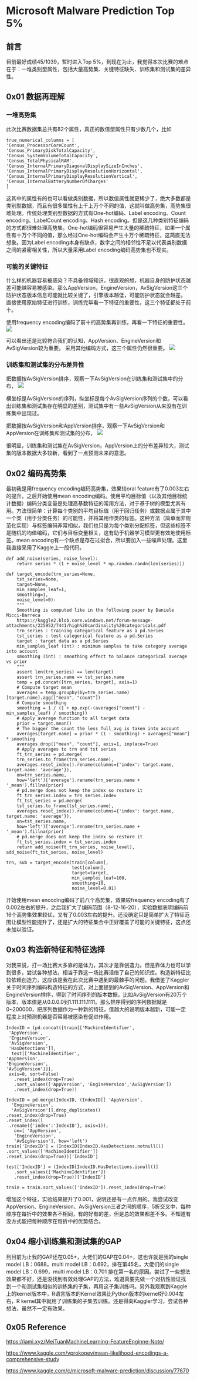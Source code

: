 # Microsoft Malware Prediction Top 5%
## 前言
目前最好成绩45/1039，暂时进入Top 5%，到现在为止，我觉得本次比赛的难点在于：一堆类别型属性，包括大量高势集、关键特征缺失、训练集和测试集的差异性。
## 0x01 数据再理解
### 一堆高势集
此次比赛数据集总共有82个属性，真正的数值型属性只有少数几个，比如

    true_numerical_columns = [
    'Census_ProcessorCoreCount',
    'Census_PrimaryDiskTotalCapacity',
    'Census_SystemVolumeTotalCapacity',
    'Census_TotalPhysicalRAM',
    'Census_InternalPrimaryDiagonalDisplaySizeInInches',
    'Census_InternalPrimaryDisplayResolutionHorizontal',
    'Census_InternalPrimaryDisplayResolutionVertical',
    'Census_InternalBatteryNumberOfCharges'
    ]
这其中的属性有的也可以看做类别数据，所以数值属性就更稀少了，绝大多数都是类别型数据，而且有很多属性有上千上万个不同的值，这就叫做高势集，高势集很难处理。传统处理类别型数据的方式有One-hot编码、Label encoding、Count encoding、LabelCount encoding、Hash encoding。但是这几种类别特征编码的方式都很难处理高势集。One-hot编码很容易产生大量的稀疏特征，如果一个属性有十万个不同的值，那么经过One-hot编码会产生十万个稀疏特征，这简直无法想象。因为Label encoding本身有缺点，数字之间的相邻性不足以代表类别数据之间的紧密相关性，所以大量采用Label encoding编码高势集也不现实。
### 可能的关键特征
什么样的机器容易被感染？不具备领域知识，很直观的想，机器自身的防护状态越差可能越容易被感染。那么AppVersion，EngineVersion，AvSigVersion这三个防护状态版本信息可能就比较关键了，引擎版本越低，可能防护状态就会越差。
直接使用原始特征进行训练，训练完毕看一下特征的重要性，这三个特征都处于前十。

使用frequency encoding编码了前十的高势集再训练，再看一下特征的重要性。
![](https://i.imgur.com/1J5KKmo.png)

可以看出还是比较符合我们的认知，AppVersion、EngineVersion和AvSigVersion较为重要。
采用其他编码方式，这三个属性仍然很重要。
![](https://i.imgur.com/1CF3iFS.png)

### 训练集和测试集的分布差异性
把数据按AvSigVersion排序，观察一下AvSigVersion在训练集和测试集中的分布，
![](https://i.imgur.com/CMFXEUS.png)

横坐标是AvSigVersion的序列，纵坐标是每个AvSigVersion序列的个数，可以看出训练集和测试集存在明显的差别，测试集中有一些AvSigVersion从来没有在训练集中出现过。

把数据按AvSigVersion和AppVersion排序，观察一下AvSigVersion和AppVersion在训练集和测试集的分布，
![](https://i.imgur.com/Nkf8n8v.png)

很明显，训练集和测试集在AvSigVersion，AppVersion上的分布差异较大，测试集的版本数据大多较新，看到了一点预测未来的意思。
## 0x02 编码高势集
最初我是用frequency encoding编码高势集，效果较oral feature有了0.003左右的提升，之后开始使用mean encoding编码。使用平均目标值（以及其他目标统计数据）编码分类变量是处理高基数特征的常用方法，对于基于树的模型尤其有用。方法很简单：计算每个类别的平均目标值（用于回归任务）或数据点属于其中一个类（用于分类任务）的可能性，并将其用作类的标签。这种方法（简单而非规范化实现）与标签编码非常相似，我们也只是为每个类别分配标签，但这些标签不是随机的均值编码，它们与目标变量相关，这有助于机器学习模型更有效地使用标签。mean encoding有一个缺点是存在过拟合，所以要加入一些噪声处理。这里我直接采用了Kaggle上一段代码。

    def add_noise(series, noise_level):
    	return series * (1 + noise_level * np.random.randn(len(series)))
    
    def target_encode(trn_series=None, 
      	tst_series=None, 
      	target=None, 
      	min_samples_leaf=1, 
      	smoothing=1,
      	noise_level=0):
    	"""
   		Smoothing is computed like in the following paper by Daniele Micci-Barreca
    	https://kaggle2.blob.core.windows.net/forum-message-attachments/225952/7441/high%20cardinality%20categoricals.pdf
    	trn_series : training categorical feature as a pd.Series
    	tst_series : test categorical feature as a pd.Series
    	target : target data as a pd.Series
    	min_samples_leaf (int) : minimum samples to take category average into account
    	smoothing (int) : smoothing effect to balance categorical average vs prior  
    	""" 
    	assert len(trn_series) == len(target)
    	assert trn_series.name == tst_series.name
    	temp = pd.concat([trn_series, target], axis=1)
    	# Compute target mean 
    	averages = temp.groupby(by=trn_series.name)[target.name].agg(["mean", "count"])
    	# Compute smoothing
    	smoothing = 1 / (1 + np.exp(-(averages["count"] - min_samples_leaf) / smoothing))
    	# Apply average function to all target data
    	prior = target.mean()
    	# The bigger the count the less full_avg is taken into account
    	averages[target.name] = prior * (1 - smoothing) + averages["mean"] * smoothing
    	averages.drop(["mean", "count"], axis=1, inplace=True)
    	# Apply averages to trn and tst series
    	ft_trn_series = pd.merge(
    	trn_series.to_frame(trn_series.name),
    	averages.reset_index().rename(columns={'index': target.name, target.name: 'average'}),
    	on=trn_series.name,
    	how='left')['average'].rename(trn_series.name + '_mean').fillna(prior)
    	# pd.merge does not keep the index so restore it
    	ft_trn_series.index = trn_series.index 
    	ft_tst_series = pd.merge(
    	tst_series.to_frame(tst_series.name),
    	averages.reset_index().rename(columns={'index': target.name, target.name: 'average'}),
    	on=tst_series.name,
    	how='left')['average'].rename(trn_series.name + '_mean').fillna(prior)
    	# pd.merge does not keep the index so restore it
    	ft_tst_series.index = tst_series.index
    	return add_noise(ft_trn_series, noise_level), add_noise(ft_tst_series, noise_level)

	trn, sub = target_encode(train[column], 
                             test[column], 
                             target=target, 
                             min_samples_leaf=100,
                             smoothing=10,
                             noise_level=0.01)
开始使用mean encoding编码了前八个高势集，效果较frequency encoding有了0.002左右的提升，之后我扩大了编码范围（8-12-16-20），实验数据表明编码前16个高势集效果较优，又有了0.003左右的提升。还没确定只是简单扩大了特征范围让模型性能提升了，还是扩大的特征集合中正好覆盖了可能的关键特征，这点还未加以验证。
## 0x03 构造新特征和特征选择
对我来说，打一场比赛大多靠的是体力，其次才是靠创造力。但是靠体力也可以学到很多，尝试各种想法，相当于靠这一场比赛活络了自己的知识库。构造新特征比较依赖创造力，这应该是我在此次比赛中遇到的最棘手的问题。我借鉴了Kaggler关于时间序列编码构造特征的方式，对上面提到的AvSigVersion、AppVersion和EngineVersion排序，得到了时间序列的版本数据。比如AvSigVersion有20万个版本，版本值是从0.0.0.0到1.111.111.1111。那么排序得到的序列数据就是0~200000，把序列数据作为一种新的特征，值越大的说明版本越新，可能一定程度上对预测机器是否容易被感染有促进作用。

    IndexID = (pd.concat([train[['MachineIdentifier',  
     'AppVersion', 
     'EngineVersion', 
     'AvSigVersion',
     'HasDetections']],
      test[['MachineIdentifier', 
    'AppVersion', 
    'EngineVersion',
    'AvSigVersion']]],
     axis=0, sort=False)
       .reset_index(drop=True)
       .sort_values(['AppVersion', 'EngineVersion','AvSigVersion'])
       .reset_index(drop=True))
    
    IndexID = pd.merge(IndexID, (IndexID[[ 'AppVersion', 
      'EngineVersion',
      'AvSigVersion']].drop_duplicates()
    .reset_index(drop=True)
    .reset_index()
     .rename({'index':'IndexID'}, axis=1)),
       on=[ 'AppVersion', 
       'EngineVersion',
       'AvSigVersion'], how='left')
    train['IndexID'] = (IndexID[IndexID.HasDetections.notnull()]
    .sort_values(['MachineIdentifier'])
    .reset_index(drop=True))['IndexID']
    
    test['IndexID'] = (IndexID[IndexID.HasDetections.isnull()]
       .sort_values(['MachineIdentifier'])
       .reset_index(drop=True))['IndexID']
    
    train = train.sort_values(['IndexID']).reset_index(drop=True)

增加这个特征，实验结果提升了0.001，说明还是有一点作用的。我尝试改变AppVersion、EngineVersion、AvSigVersion三者之间的顺序，5折交叉中，每种顺序在每折中的效果各不相同，有的好有的差，但是总的效果都差不多。不知道有没方式能把每种顺序在每折中的优势结合。
    
## 0x04 缩小训练集和测试集的GAP
到目前为止我的GAP还在0.05+，大佬们的GAP在0.04+，这也许就是我的single model LB：0688，multi model LB：0.692，排在第45名，大佬们的single model LB：0.699，multi model LB：0.701 排在第一名的原因。尝试了一些想法效果都不好，还是没找到有效处理GAP的方法，难道真要先做一个对抗性验证找到一个和测试集相似的训练集的子集，再用这子集训练吗。另外我观察到Kaggle上的kernel版本中，R语言版本的Kernel效果比Python版本的kernel好0.004左右，R kernel其中就用了训练集的子集去训练。还是得向Kaggler学习，尝试各种想法，虽然不一定有效果。

## 0x05 Reference
https://iami.xyz/MeiTuanMachineLearning-FeatureEnginne-Note/

https://www.kaggle.com/vprokopev/mean-likelihood-encodings-a-comprehensive-study

https://www.kaggle.com/c/microsoft-malware-prediction/discussion/77670